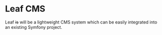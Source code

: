 # Leaf CMS

Leaf ~~is~~ will be a lightweight CMS system which can be easily integrated into an existing Symfony project.


